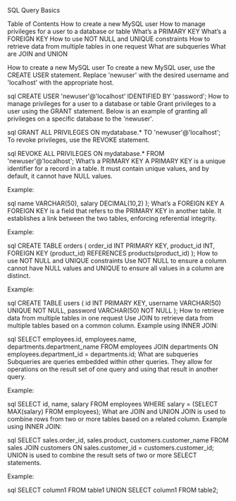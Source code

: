 SQL Query Basics

Table of Contents
How to create a new MySQL user
How to manage privileges for a user to a database or table
What’s a PRIMARY KEY
What’s a FOREIGN KEY
How to use NOT NULL and UNIQUE constraints
How to retrieve data from multiple tables in one request
What are subqueries
What are JOIN and UNION

How to create a new MySQL user
To create a new MySQL user, use the CREATE USER statement. Replace 'newuser' with the desired username and 'localhost' with the appropriate host.

sql
CREATE USER 'newuser'@'localhost' IDENTIFIED BY 'password';
How to manage privileges for a user to a database or table
Grant privileges to a user using the GRANT statement. Below is an example of granting all privileges on a specific database to the 'newuser'.

sql
GRANT ALL PRIVILEGES ON mydatabase.* TO 'newuser'@'localhost';
To revoke privileges, use the REVOKE statement.

sql
REVOKE ALL PRIVILEGES ON mydatabase.* FROM 'newuser'@'localhost';
What’s a PRIMARY KEY
A PRIMARY KEY is a unique identifier for a record in a table. It must contain unique values, and by default, it cannot have NULL values.

Example:

sql
  name VARCHAR(50),
  salary DECIMAL(10,2)
);
What’s a FOREIGN KEY
A FOREIGN KEY is a field that refers to the PRIMARY KEY in another table. It establishes a link between the two tables, enforcing referential integrity.

Example:

sql
CREATE TABLE orders (
  order_id INT PRIMARY KEY,
  product_id INT,
  FOREIGN KEY (product_id) REFERENCES products(product_id)
);
How to use NOT NULL and UNIQUE constraints
Use NOT NULL to ensure a column cannot have NULL values and UNIQUE to ensure all values in a column are distinct.

Example:

sql
CREATE TABLE users (
  id INT PRIMARY KEY,
  username VARCHAR(50) UNIQUE NOT NULL,
  password VARCHAR(50) NOT NULL
);
How to retrieve data from multiple tables in one request
Use JOIN to retrieve data from multiple tables based on a common column. Example using INNER JOIN:

sql
SELECT employees.id, employees.name, departments.department_name
FROM employees
JOIN departments ON employees.department_id = departments.id;
What are subqueries
Subqueries are queries embedded within other queries. They allow for operations on the result set of one query and using that result in another query.

Example:

sql
SELECT id, name, salary
FROM employees
WHERE salary = (SELECT MAX(salary) FROM employees);
What are JOIN and UNION
JOIN is used to combine rows from two or more tables based on a related column. Example using INNER JOIN:

sql
SELECT sales.order_id, sales.product, customers.customer_name
FROM sales
JOIN customers ON sales.customer_id = customers.customer_id;
UNION is used to combine the result sets of two or more SELECT statements.

Example:

sql
SELECT column1 FROM table1
UNION
SELECT column1 FROM table2;


